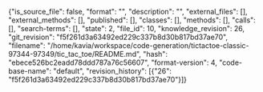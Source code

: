 {"is_source_file": false, "format": "", "description": "", "external_files": [], "external_methods": [], "published": [], "classes": [], "methods": [], "calls": [], "search-terms": [], "state": 2, "file_id": 10, "knowledge_revision": 26, "git_revision": "f5f261d3a63492ed229c337b8d30b817bd37ae70", "filename": "/home/kavia/workspace/code-generation/tictactoe-classic-97344-97349/tic_tac_toe/README.md", "hash": "ebece526bc2eadd78ddd787a76c56607", "format-version": 4, "code-base-name": "default", "revision_history": [{"26": "f5f261d3a63492ed229c337b8d30b817bd37ae70"}]}